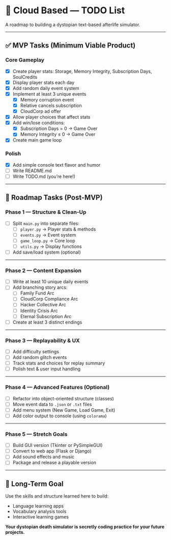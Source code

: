 # 📝 Cloud Based — TODO List

A roadmap to building a dystopian text-based afterlife simulator.

---

## ✅ MVP Tasks (Minimum Viable Product)

### **Core Gameplay**

- [x] Create player stats: Storage, Memory Integrity, Subscription Days, SoulCredits
- [x] Display player stats each day
- [x] Add random daily event system
- [x] Implement at least 3 unique events
  - [x] Memory corruption event
  - [x] Relative cancels subscription
  - [x] CloudCorp ad offer
- [x] Allow player choices that affect stats
- [x] Add win/lose conditions:
  - [x] Subscription Days = 0 → Game Over
  - [x] Memory Integrity ≤ 0 → Game Over
- [x] Create main game loop

### **Polish**

- [x] Add simple console text flavor and humor
- [ ] Write README.md
- [ ] Write TODO.md (you’re here!)

---

## 🚀 Roadmap Tasks (Post-MVP)

### Phase 1 — Structure & Clean-Up

- [ ] Split `main.py` into separate files:
  - [ ] `player.py` → Player stats & methods
  - [ ] `events.py` → Event system
  - [ ] `game_loop.py` → Core loop
  - [ ] `utils.py` → Display functions
- [ ] Add save/load system (optional)

---

### Phase 2 — Content Expansion

- [ ] Write at least 10 unique daily events
- [ ] Add branching story arcs:
  - [ ] Family Fund Arc
  - [ ] CloudCorp Compliance Arc
  - [ ] Hacker Collective Arc
  - [ ] Identity Crisis Arc
  - [ ] Eternal Subscription Arc
- [ ] Create at least 3 distinct endings

---

### Phase 3 — Replayability & UX

- [ ] Add difficulty settings
- [ ] Add random glitch events
- [ ] Track stats and choices for replay summary
- [ ] Polish text & user input handling

---

### Phase 4 — Advanced Features (Optional)

- [ ] Refactor into object-oriented structure (classes)
- [ ] Move event data to `.json` or `.txt` files
- [ ] Add menu system (New Game, Load Game, Exit)
- [ ] Add color output to console (using `colorama`)

---

### Phase 5 — Stretch Goals

- [ ] Build GUI version (Tkinter or PySimpleGUI)
- [ ] Convert to web app (Flask or Django)
- [ ] Add sound effects and music
- [ ] Package and release a playable version

---

## 🌟 Long-Term Goal

Use the skills and structure learned here to build:

- Language learning apps
- Vocabulary analysis tools
- Interactive learning games

**Your dystopian death simulator is secretly coding practice for your future projects.**
